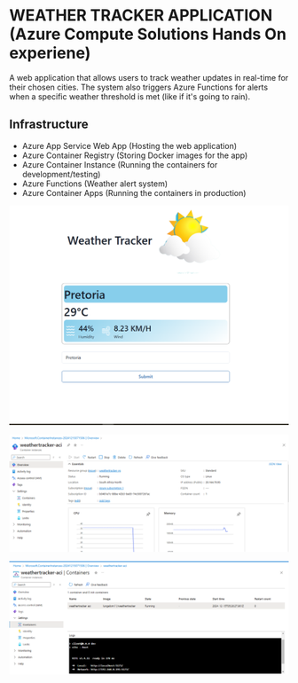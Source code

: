 # WEATHER TRACKER APPLICATION (Azure Compute Solutions Hands On experiene)
A web application that allows users to track weather updates in real-time for their chosen cities. The system also triggers Azure Functions for alerts when a specific weather threshold is met (like if it's going to rain).
## Infrastructure
- Azure App Service Web App (Hosting the web application)
- Azure Container Registry (Storing Docker images for the app)
- Azure Container Instance (Running the containers for development/testing)
- Azure Functions (Weather alert system)
- Azure Container Apps (Running the containers in production)


![APP UI](src/assets/app-ui.PNG "Project UI")

![APP UI](src/assets/snap-2.PNG "Azure Portal")

![APP UI](src/assets/snap-1.PNG "Azure Portal")
